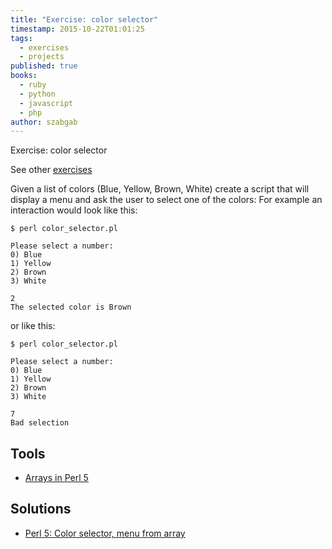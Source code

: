 ```yaml
---
title: "Exercise: color selector"
timestamp: 2015-10-22T01:01:25
tags:
  - exercises
  - projects
published: true
books:
  - ruby
  - python
  - javascript
  - php
author: szabgab
---
```



Exercise: color selector

See other [exercises](/exercises)



Given a list of colors (Blue, Yellow, Brown, White) create a script that will display a menu and ask the user to select one of the colors:
For example an interaction would look like this:

```
$ perl color_selector.pl

Please select a number:
0) Blue
1) Yellow
2) Brown
3) White

2
The selected color is Brown
```

or like this:

```
$ perl color_selector.pl

Please select a number:
0) Blue
1) Yellow
2) Brown
3) White

7
Bad selection
```

## Tools
* [Arrays in Perl 5](https://perlmaven.com/perl-arrays)


## Solutions
* [Perl 5: Color selector, menu from array](https://perlmaven.com/beginner-perl-maven-array-indexes)

